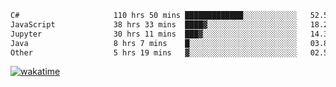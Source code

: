 <!--START_SECTION:waka-->

```txt
C#                     110 hrs 50 mins █████████████░░░░░░░░░░░░   52.50 %
JavaScript             38 hrs 33 mins  ████▓░░░░░░░░░░░░░░░░░░░░   18.27 %
Jupyter                30 hrs 11 mins  ███▓░░░░░░░░░░░░░░░░░░░░░   14.30 %
Java                   8 hrs 7 mins    █░░░░░░░░░░░░░░░░░░░░░░░░   03.85 %
Other                  5 hrs 19 mins   ▓░░░░░░░░░░░░░░░░░░░░░░░░   02.53 %
```

<!--END_SECTION:waka-->
[![wakatime](https://wakatime.com/badge/user/6c2f442e-41b4-42e3-bc06-d5d8203ad1da.svg)](https://wakatime.com/@6c2f442e-41b4-42e3-bc06-d5d8203ad1da)
